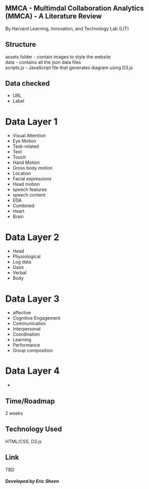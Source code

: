 ## MMCA - Multimdal Collaboration Analytics (MMCA) - A Literature Review

By Harvard Learning, Innovation, and Technology Lab (LIT)

## Structure

assets folder - contain images to style the website </br>
data - contains all the json data files </br>
scripts.js - JavaScript file that generates diagram using D3.js </br>

## Data checked

- URL 
- Label

# Data Layer 1 
- Visual Attention
- Eye Motion
- Task-related
- Text
- Touch
- Hand Motion
- Gross body motion
- Location
- Facial expressions
- Head motion
- speech features
- speech content
- EDA
- Combined
- Heart
- Brain

# Data Layer 2
- Head
- Physiological
- Log data
- Gaze
- Verbal 
- Body

# Data Layer 3
- affective
- Cognitive Engagement 
- Communication
- Interpersonal
- Coordination
- Learning
- Performance
- Group composition

# Data Layer 4
- 

## Time/Roadmap 

2 weeks

## Technology Used

HTML/CSS, D3.js

## Link

TBD

##### Developed by Eric Sheen